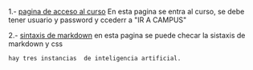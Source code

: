 1.- [pagina de acceso al curso](https://new.devf.la/post/p0/devf)
    En esta pagina se entra al curso, se debe tener usuario y password y ccederr a "IR A CAMPUS"
   
2.- [sintaxis de markdown](https://www.markdownguide.org/basic-syntax/) 
    en esta pagina se puede checar la sistaxis de markdown y css

    hay tres instancias  de inteligencia artificial.
